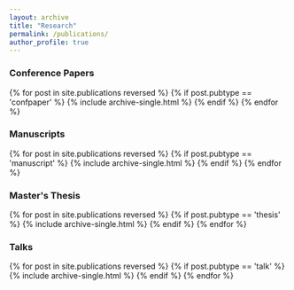 ```yaml
---
layout: archive
title: "Research"
permalink: /publications/
author_profile: true
---
```


  <h3> Conference Papers </h3>
  {% for post in site.publications reversed %}
    {% if post.pubtype == 'confpaper' %}
        {% include archive-single.html %}
    {% endif %}
  {% endfor %}

  <h3> Manuscripts </h3>
  {% for post in site.publications reversed %}
    {% if post.pubtype == 'manuscript' %}
        {% include archive-single.html %}
    {% endif %}
  {% endfor %}

  <h3> Master's Thesis </h3>
  {% for post in site.publications reversed %}
    {% if post.pubtype == 'thesis' %}
        {% include archive-single.html %}
    {% endif %}
  {% endfor %}

  <h3> Talks </h3>
  {% for post in site.publications reversed %}
    {% if post.pubtype == 'talk' %}
        {% include archive-single.html %}
    {% endif %}
  {% endfor %}
